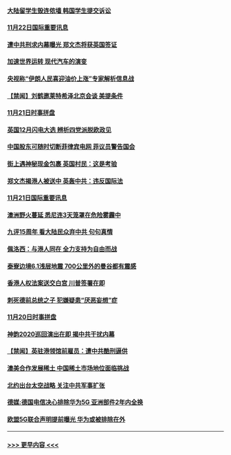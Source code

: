 #### [大陆留学生毁连侬墙 韩国学生提交诉讼](../pages/prog202/a102713317.md?t=11222233) 
#### [11月22日国际重要讯息](../pages/prog202/a102713293.md?t=11222233) 
#### [遭中共刑求内幕曝光 郑文杰将获英国签证](../pages/prog202/a102713016.md?t=11222233) 
#### [加速世界运转 现代汽车的演变](../pages/prog202/a102712966.md?t=11222233) 
#### [央视称“伊朗人民喜迎油价上涨”专家解析信息战](../pages/prog202/a102712963.md?t=11222233) 
#### [【禁闻】刘鹤邀莱特希泽北京会谈 美提条件](../pages/prog202/a102712930.md?t=11222233) 
#### [11月21日时事拼盘](../pages/prog202/a102712912.md?t=11222233) 
#### [英国12月闪电大选 辨析四党派脱欧政见](../pages/prog202/a102712905.md?t=11222233) 
#### [中国股东可随时切断菲律宾电网 菲议员警告国会](../pages/prog202/a102712712.md?t=11222233) 
#### [街上遇神秘现金包裹 英国村民：这是考验](../pages/prog202/a102712721.md?t=11222233) 
#### [郑文杰揭港人被送中 英轰中共：违反国际法](../pages/prog202/a102712488.md?t=11222233) 
#### [11月21日国际重要讯息](../pages/prog202/a102712486.md?t=11222233) 
#### [澳洲野火蔓延 悉尼连3天笼罩在危险雾霾中](../pages/prog202/a102712411.md?t=11222233) 
#### [九评15周年 看大陆民众弃中共 句句真情](../pages/prog202/a102712446.md?t=11222233) 
#### [佩洛西：与港人同在 全力支持为自由而战](../pages/prog202/a102712354.md?t=11222233) 
#### [泰寮边境6.1浅层地震 700公里外的曼谷都有震感](../pages/prog202/a102712309.md?t=11222233) 
#### [香港人权法案送交白宫 川普签署在即](../pages/prog202/a102712267.md?t=11222233) 
#### [刺死德前总统之子 犯嫌疑患“厌恶妄想”症](../pages/prog202/a102712266.md?t=11222233) 
#### [11月20日时事拼盘](../pages/prog202/a102712140.md?t=11222233) 
#### [神韵2020巡回演出在即 揭中共干扰内幕](../pages/prog202/a102712144.md?t=11222233) 
#### [【禁闻】英驻港领馆前雇员：遭中共酷刑逼供](../pages/prog202/a102712111.md?t=11222233) 
#### [澳美合作发展稀土 中国稀土市场地位面临挑战](../pages/prog202/a102712072.md?t=11222233) 
#### [北约出台太空战略 关注中共军事扩张](../pages/prog202/a102712067.md?t=11222233) 
#### [德媒:德国电信决心排除华为5G 亚洲部件2年内全换](../pages/prog202/a102712012.md?t=11222233) 
#### [欧盟5G联合声明提前曝光 华为或被排除在外](../pages/prog202/a102711994.md?t=11222233) 

----
#### [ >>> 更早内容 <<< ](../indexes/prog202-earlier.md)
